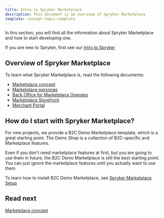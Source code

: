 ```yaml
---
title: Intro to Spryker Marketplace
description: This document is an overview of Spryker Marketplace
template: concept-topic-template
---
```




In this section, you will find all the information about Spryker Marketplace and how to start developing one.

If you are new to Spryker, first see our [Intro to Spryker](/docs/scos/user/intro-to-spryker/intro-to-spryker.html)

## Overview of Spryker Marketplace

To learn what Spryker Marketplace is, read the following documents:

* [Marketplace concept](/docs/marketplace/user/intro-to-spryker-marketplace/marketplace-concept.html)
* [Marketplace personas](/docs/marketplace/user/intro-to-spryker-marketplace/marketplace-personas.html)
* [Back Office for Marketplace Operator](/docs/marketplace/user/intro-to-spryker-marketplace/back-office-for-marketplace-operator.html)
* [Marketplace Storefront](/docs/marketplace/user/intro-to-spryker-marketplace/marketplace-storefront.html)
* [Merchant Portal](/docs/marketplace/user/intro-to-spryker-marketplace/marketplace-storefront.html)


## How do I start with Spryker Marketplace?

For new projects, we provide a B2C Demo Marketplace template, which is a great starting point.  The Demo Shop is a collection of B2C-specific and Marketplace features.

Even if you don't need marketplace features at first, but you are going to use them in future, the B2C Demo Marketplace is still the best starting point. You can just ignore the marketplace features until you actually want to use them.

To learn how to install B2C Demo Marketplace, see [Spryker Marketplace Setup](/docs/marketplace/dev/setup/spryker-marketplace-setup.html)

## Read next

[Marketplace concept](/docs/marketplace/user/intro-to-spryker-marketplace/marketplace-concept.html)
